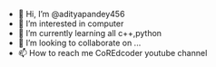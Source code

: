 - 👋 Hi, I’m @adityapandey456
- 👀 I’m interested in computer
- 🌱 I’m currently learning all c++,python
- 💞️ I’m looking to collaborate on ...
- 📫 How to reach me CoREdcoder youtube channel

<!---
adityapandey456/adityapandey456 is a ✨ special ✨ repository because its `README.md` (this file) appears on your GitHub profile.
You can click the Preview link to take a look at your changes.
--->
